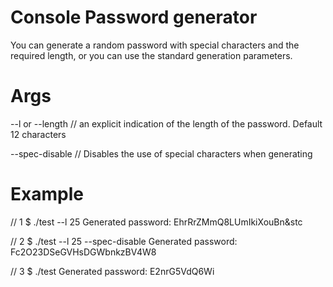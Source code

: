 # Console Password generator

You can generate a random password with special characters and 
the required length, or you can use the standard generation parameters.

# Args

--l or --length // an explicit indication of the length of the password. 
Default 12 characters

--spec-disable // Disables the use of special characters when generating

# Example

 // 1
$ ./test --l 25 
Generated password: EhrRrZMmQ8LUmIkiXouBn&stc

 // 2
$ ./test --l 25 --spec-disable
Generated password: Fc2O23DSeGVHsDGWbnkzBV4W8

 // 3
$ ./test
Generated password: E2nrG5VdQ6Wi